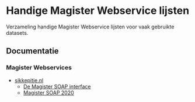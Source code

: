 # Handige Magister Webservice lijsten
Verzameling handige Magister Webservice lijsten voor vaak gebruikte datasets.

## Documentatie
### Magister Webservices
- [sikkepitje.nl](https://sikkepitje.nl)
	- [De Magister SOAP interface](https://sikkepitje.nl/Tech/MagisterSOAP)
	- [Magister SOAP 2020](https://sikkepitje.nl/Tech/MagisterSOAP2020)
